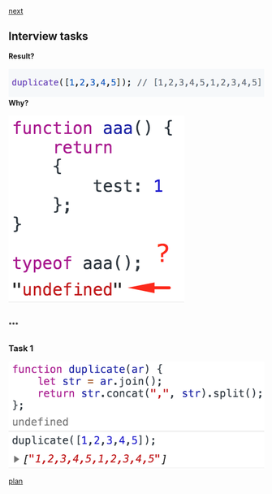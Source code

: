 <a href="02.md">next</a>

<h2>Interview tasks</h2>

<div>
<strong>Result?</strong>
<br/>
<br/>
<img src="./media/01-1.png">
</div>

<div>
<strong>Why?</strong>
<br/>
<br/>
<img src="./media/01-2.png">
</div>


<br/>
<br/>
<div class="footer">
<sup><strong>***</strong></sup>

<br/>
<h3>Task 1</h3>
<img src="./media/01-1-1.png">

</div>

<a href="00.md">plan</a>
